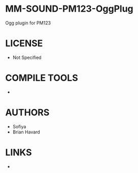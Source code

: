 MM-SOUND-PM123-OggPlug
======================

Ogg plugin for PM123

LICENSE
===============
* Not Specified

COMPILE TOOLS
===============
* 
 
AUTHORS
===============
* Sofiya
* Brian Havard

LINKS
===============
* 
